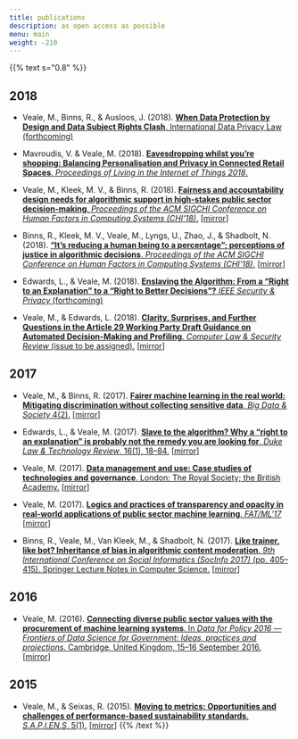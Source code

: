 ```yaml
---
title: publications
description: as open access as possible
menu: main
weight: -210
---
```

{{% text s="0.8" %}}

## 2018

* Veale, M., Binns, R., & Ausloos, J. (2018). [**When Data Protection by Design and Data Subject Rights Clash**. International Data Privacy Law (forthcoming)](https://ssrn.com/abstract=3081069) 

* Mavroudis, V. & Veale, M. (2018). [**Eavesdropping whilst you’re shopping: Balancing Personalisation and Privacy in Connected Retail Spaces**. *Proceedings of Living in the Internet of Things 2018*.](https://dx.doi.org/10.17605/OSF.IO/8QN9F)

* Veale, M., Kleek, M. V., & Binns, R. (2018). [**Fairness and accountability design needs for algorithmic support in high-stakes public sector decision-making**. *Proceedings of the ACM SIGCHI Conference on Human Factors in Computing Systems (CHI'18)*.](https://arxiv.org/abs/1802.01029) [[mirror](../papers/2018fairnessandaccountability.pdf)]

* Binns, R., Kleek, M. V., Veale, M., Lyngs, U., Zhao, J., & Shadbolt, N. (2018). [**“It’s reducing a human being to a percentage”; perceptions of justice in algorithmic decisions**. *Proceedings of the ACM SIGCHI Conference on Human Factors in Computing Systems (CHI'18)*.](https://dx.doi.org/10.17605/OSF.IO/9WQXR)  [[mirror](../papers/2018itsreducing.pdf)]

* Edwards, L., & Veale, M. (2018). [**Enslaving the Algorithm: From a “Right to an Explanation” to a “Right to Better Decisions”?** *IEEE Security & Privacy* (forthcoming)](https://ssrn.com/abstract=3052831)

* Veale, M., & Edwards, L. (2018). [**Clarity, Surprises, and Further Questions in the Article 29 Working Party Draft Guidance on Automated Decision-Making and Profiling**. *Computer Law & Security Review* (issue to be assigned).](https://doi.org/10.1016/j.clsr.2017.12.002)  [[mirror](../papers/2018claritysurprises.pdf)]

## 2017

* Veale, M., & Binns, R. (2017). [**Fairer machine learning in the real world: Mitigating discrimination without collecting sensitive data**, *Big Data \& Society* 4(2).](https://doi.org/10.1177/2053951717743530) [[mirror](../papers/2017fairermachinelearning.pdf)]

* Edwards, L., & Veale, M. (2017). [**Slave to the algorithm? Why a “right to an explanation” is probably not the remedy you are looking for**. *Duke Law & Technology Review*, 16(1), 18–84.](https://doi.org/10.2139/ssrn.2972855) [[mirror](../papers/2017slavetothealgorithm.pdf)]

* Veale, M. (2017). [**Data management and use: Case studies of technologies and governance**. London: The Royal Society; the British Academy.](https://royalsociety.org/~/media/policy/projects/data-governance/data-governance-case-studies.pdf) [[mirror](../papers/2017datamanagement.pdf)]

* Veale, M. (2017). [**Logics and practices of transparency and opacity in real-world applications of public sector machine learning**. *FAT/ML'17*](https://arxiv.org/abs/1706.09249) [[mirror](../papers/2017logicsandpractices.pdf)]

* Binns, R., Veale, M., Van Kleek, M., & Shadbolt, N. (2017). [**Like trainer, like bot? Inheritance of bias in algorithmic content moderation**. *9th International Conference on Social Informatics (SocInfo 2017)* (pp. 405–415). Springer Lecture Notes in Computer Science.](https://arxiv.org/abs/1707.01477) [[mirror](../papers/2017liketrainer.pdf)]

## 2016
* Veale, M. (2016). [**Connecting diverse public sector values with the procurement of machine learning systems**. In *Data for Policy 2016 — Frontiers of Data Science for Government: Ideas, practices and projections*. Cambridge, United Kingdom, 15–16 September 2016.](https://doi.org/10.5281/zenodo.571786) [[mirror](../papers/2016connectingdiverse.pdf)]

## 2015
* Veale, M., & Seixas, R. (2015). [**Moving to metrics: Opportunities and challenges of performance-based sustainability standards**. *S.A.P.I.EN.S*, 5(1).](https://sapiens.revues.org/pdf/1713) [[mirror](../papers/2015movingtometrics.pdf)]
{{% /text %}}